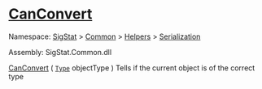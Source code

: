 # [CanConvert](./RectangleFConverter-100664058.md)

Namespace: [SigStat]() > [Common](./../../../README.md) > [Helpers](./../../README.md) > [Serialization](./../README.md)

Assembly: SigStat.Common.dll

[CanConvert](./RectangleFConverter-100664058.md) ( [`Type`](https://docs.microsoft.com/en-us/dotnet/api/System.Type) objectType )	Tells if the current object is of the correct type
